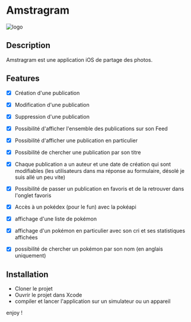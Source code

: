 # Amstragram

![logo](https://cdn.discordapp.com/attachments/759828346128433152/1176231872880189570/logo_app.png?ex=656e1e4b&is=655ba94b&hm=054109e17b30225cc349040d19ee3a103cba7a7dedf17d668707996c48863d0e&)

## Description

Amstragram  est une application iOS de partage des photos. 

## Features

- [x] Création d'une publication
- [x] Modification d'une publication
- [x] Suppression d'une publication
- [x] Possibilité d'afficher l'ensemble des publications sur son Feed
- [x] Possibilité d'afficher une publication en particulier
- [x] Possibilité de chercher une publication par son titre
- [x] Chaque publication a un auteur et une date de création qui sont modifiables (les utilisateurs dans ma réponse au formulaire, désolé je suis allé un peu vite)
- [x] Possibilité de passer un publication en favoris et de la retrouver dans l'onglet favoris

- [x] Accès à un pokédex (pour le fun) avec la pokéapi
- [x] affichage d'une liste de pokémon
- [x] affichage d'un pokémon en particulier avec son cri et ses statistiques affichées 
- [x] possibilité de chercher un pokémon par son nom (en anglais uniquement)

## Installation

- Cloner le projet
- Ouvrir le projet dans Xcode
- compiler et lancer l'application sur un simulateur ou un appareil

enjoy ! 

